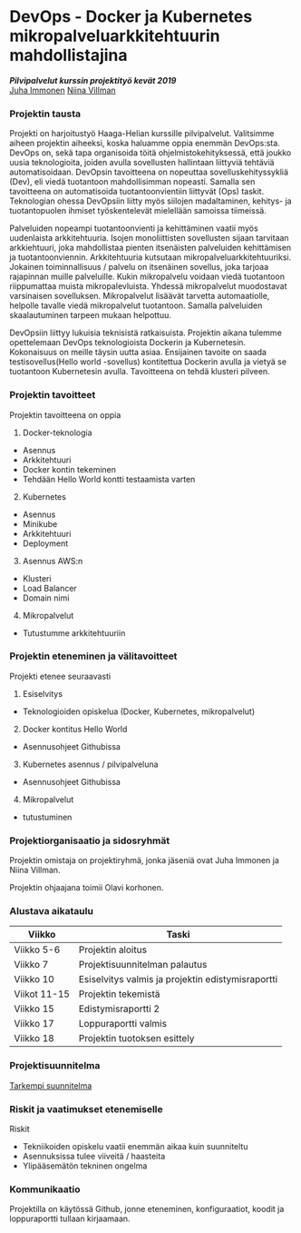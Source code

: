 # DevOps - Docker ja Kubernetes mikropalveluarkkitehtuurin mahdollistajina
***Pilvipalvelut kurssin projektityö kevät 2019***   
 [Juha Immonen](https://github.com/immonju1) [Niina Villman](https://github.com/niinavi)

### Projektin tausta

Projekti on harjoitustyö Haaga-Helian kurssille pilvipalvelut. Valitsimme aiheen projektin aiheeksi, koska haluamme oppia enemmän DevOps:sta. DevOps on, sekä tapa organisoida töitä ohjelmistokehityksessä, että joukko uusia teknologioita, joiden avulla sovellusten hallintaan liittyviä tehtäviä automatisoidaan. DevOpsin tavoitteena on nopeuttaa sovelluskehityssykliä (Dev), eli viedä tuotantoon mahdollisimman nopeasti. Samalla sen tavoitteena on automatisoida tuotantoonvientiin liittyvät (Ops) taskit. Teknologian ohessa DevOpsiin liitty myös siilojen madaltaminen, kehitys- ja tuotantopuolen ihmiset työskentelevät mielellään samoissa tiimeissä.

Palveluiden nopeampi tuotantoonvienti ja kehittäminen vaatii myös uudenlaista arkkitehtuuria. Isojen monoliittisten sovellusten sijaan tarvitaan arkkiehtuuri, joka mahdollistaa pienten itsenäisten palveluiden kehittämisen ja tuotantoonviennin. Arkkitehtuuria kutsutaan mikropalveluarkkitehtuuriksi. Jokainen toiminnallisuus / palvelu on itsenäinen sovellus, joka tarjoaa rajapinnan muille palveluille. Kukin mikropalvelu voidaan viedä tuotantoon riippumattaa muista mikropalevluista. Yhdessä mikropalvelut muodostavat varsinaisen sovelluksen. Mikropalvelut lisäävät tarvetta automaatiolle, helpolle tavalle viedä mikropalvelut tuotantoon. Samalla palveluiden skaalautuminen tarpeen mukaan helpottuu.

DevOpsiin liittyy lukuisia teknisistä ratkaisuista. Projektin aikana tulemme opettelemaan DevOps teknologioista Dockerin ja Kubernetesin. Kokonaisuus on meille täysin uutta asiaa. Ensijainen tavoite on saada testisovellus(Hello world -sovellus) kontitettua Dockerin avulla ja vietyä se tuotantoon Kubernetesin avulla. Tavoitteena on tehdä klusteri pilveen.

### Projektin tavoitteet

Projektin tavoitteena on oppia 
1. Docker-teknologia
- Asennus
- Arkkitehtuuri
- Docker kontin tekeminen
- Tehdään Hello World kontti testaamista varten
2. Kubernetes
- Asennus
- Minikube
- Arkkitehtuuri
- Deployment
3. Asennus AWS:n
- Klusteri
- Load Balancer
- Domain nimi
4. Mikropalvelut
- Tutustumme arkkitehtuuriin


### Projektin eteneminen ja välitavoitteet

Projekti etenee seuraavasti
1. Esiselvitys
- Teknologioiden opiskelua (Docker, Kubernetes, mikropalvelut)
2. Docker kontitus Hello World
- Asennusohjeet Githubissa
3. Kubernetes asennus / pilvipalveluna
-  Asennusohjeet Githubissa
4. Mikropalvelut
- tutustuminen
 
### Projektiorganisaatio ja sidosryhmät

Projektin omistaja on projektiryhmä, jonka jäseniä ovat Juha Immonen ja Niina Villman.

Projektin ohjaajana toimii Olavi korhonen.

### Alustava aikataulu

**Viikko**|**Taski**
--------|-------------
Viikko 5-6|Projektin aloitus
Viikko 7|Projektisuunnitelman palautus
Viikko 10|Esiselvitys valmis ja projektin edistymisraportti
Viikot 11-15|Projektin tekemistä
Viikko 15|Edistymisraportti 2
Viikko 17|Loppuraportti valmis
Viikko 18|Projektin tuotoksen esittely

### Projektisuunnitelma

[Tarkempi suunnitelma](https://github.com/immonju1/pilvipalvelut/blob/master/documents/projektisuunnitelma.md)

### Riskit ja vaatimukset etenemiselle

Riskit
- Tekniikoiden opiskelu vaatii enemmän aikaa kuin suunniteltu
- Asennuksissa tulee viiveitä / haasteita
- Ylipääsemätön tekninen ongelma

### Kommunikaatio

Projektilla on käytössä Github, jonne eteneminen, konfiguraatiot, koodit ja loppuraportti tullaan kirjaamaan.



